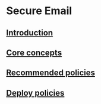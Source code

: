 # Secure Email
## [Introduction](./email-introduction.md)
## [Core concepts](./email-core-concepts.md)
## [Recommended policies](./email-recommended-policies.md)
## [Deploy policies](./email-deploy-recommended-policies.md)

